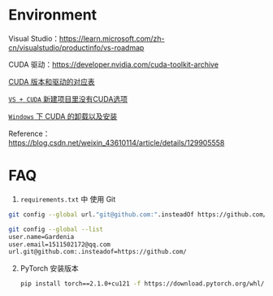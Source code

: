 













# Environment



Visual Studio：https://learn.microsoft.com/zh-cn/visualstudio/productinfo/vs-roadmap

CUDA 驱动：https://developer.nvidia.com/cuda-toolkit-archive



[CUDA 版本和驱动的对应表](https://docs.nvidia.com/cuda/cuda-toolkit-release-notes/index.html#cuda-toolkit-major-component-versions)

[`VS + CUDA`  新建项目里没有CUDA选项](https://blog.csdn.net/weixin_39591031/article/details/124462430)

[`Windows` 下 CUDA 的卸载以及安装](https://blog.csdn.net/m0_37605642/article/details/99100924)

Reference：https://blog.csdn.net/weixin_43610114/article/details/129905558





















# FAQ



1. `requirements.txt`  中 使用 Git

```bash
git config --global url."git@github.com:".insteadOf https://github.com/

git config --global --list
user.name=Gardenia
user.email=1511502172@qq.com
url.git@github.com:.insteadof=https://github.com/
```



2. PyTorch 安装版本

   ```bash
   pip install torch==2.1.0+cu121 -f https://download.pytorch.org/whl/torch_stable.html
   
   
   ```

   
